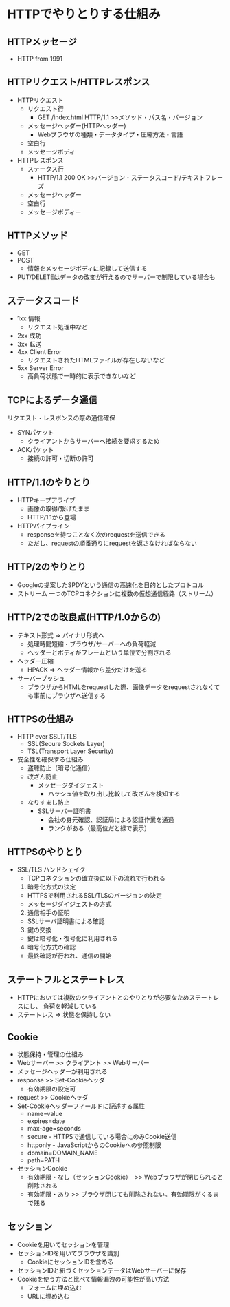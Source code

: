 # HTTPでやりとりする仕組み

## HTTPメッセージ
- HTTP from 1991
## HTTPリクエスト/HTTPレスポンス
- HTTPリクエスト
  - リクエスト行
    - GET /index.html HTTP/1.1 >>メソッド・パス名・バージョン
  - メッセージヘッダー(HTTPヘッダー)
    - Webブラウザの種類・データタイプ・圧縮方法・言語
  - 空白行
  - メッセージボディ
- HTTPレスポンス
  - ステータス行
    - HTTP/1.1 200 OK >>バージョン・ステータスコード/テキストフレーズ
  - メッセージヘッダー
  - 空白行 
  - メッセージボディー  
## HTTPメソッド
- GET
- POST
  - 情報をメッセージボディに記録して送信する
- PUT/DELETEはデータの改変が行えるのでサーバーで制限している場合も

## ステータスコード
- 1xx 情報
  - リクエスト処理中など
- 2xx 成功
- 3xx 転送
- 4xx Client Error
  - リクエストされたHTMLファイルが存在しないなど
- 5xx Server Error
  - 高負荷状態で一時的に表示できないなど
  
## TCPによるデータ通信
リクエスト・レスポンスの際の通信確保
- SYNパケット
  - クライアントからサーバーへ接続を要求するため
- ACKパケット
  - 接続の許可・切断の許可

## HTTP/1.1のやりとり
- HTTPキープアライブ
  - 画像の取得/繋げたまま
  - HTTP/1.1から登場
- HTTPパイプライン
  - responseを待つことなく次のrequestを送信できる
  - ただし、requestの順番通りにrequestを返さなければならない
## HTTP/2のやりとり
- Googleの提案したSPDYという通信の高速化を目的としたプロトコル
- ストリーム 一つのTCPコネクションに複数の仮想通信経路（ストリーム）
## HTTP/2での改良点(HTTP/1.0からの)
- テキスト形式 => バイナリ形式へ
  - 処理時間短縮・ブラウザ/サーバーへの負荷軽減
  - ヘッダーとボディがフレームという単位で分割される
- ヘッダー圧縮
  - HPACK => ヘッダー情報から差分だけを送る
- サーバープッシュ
  - ブラウザからHTMLをrequestした際、画像データをrequestされなくても事前にブラウザへ送信する

## HTTPSの仕組み
- HTTP over SSLT/TLS
  - SSL(Secure Sockets Layer)
  - TSL(Transport Layer Security)
- 安全性を確保する仕組み
  - 盗聴防止（暗号化通信）
  - 改ざん防止
    - メッセージダイジェスト
      - ハッシュ値を取り出し比較して改ざんを検知する
  - なりすまし防止
    - SSLサーバー証明書
      - 会社の身元確認、認証局による認証作業を通過
      - ランクがある（最高位だと緑で表示）
## HTTPSのやりとり
- SSL/TLS ハンドシェイク
  - TCPコネクションの確立後に以下の流れで行われる
  1. 暗号化方式の決定
    - HTTPSで利用されるSSL/TLSのバージョンの決定
    - メッセージダイジェストの方式
  2. 通信相手の証明
    - SSLサーバ証明書による確認
  3. 鍵の交換
    - 鍵は暗号化・復号化に利用される
  4. 暗号化方式の確認
    - 最終確認が行われ、通信の開始

 ## ステートフルとステートレス
 - HTTPにおいては複数のクライアントとのやりとりが必要なためステートレスにし、
    負荷を軽減している
 - ステートレス => 状態を保持しない
 
 ## Cookie
 - 状態保持・管理の仕組み
 - Webサーバー >> クライアント >> Webサーバー
 - メッセージヘッダーが利用される
  - response >> Set-Cookieヘッダ
    - 有効期限の設定可
  - request >> Cookieヘッダ
- Set-Cookieヘッダーフィールドに記述する属性
  - name=value 
  - expires=date
  - max-age=seconds
  - secure - HTTPSで通信している場合にのみCookie送信
  - httponly - JavaScriptからのCookieへの参照制限
  - domain=DOMAIN_NAME
  - path=PATH
- セッションCookie
  - 有効期限・なし（セッションCookie）　>> Webブラウザが閉じられると削除される
  - 有効期限・あり  >> ブラウザ閉じても削除されない。有効期限がくるまで残る
 
## セッション
- Cookieを用いてセッションを管理
- セッションIDを用いてブラウザを識別
  - CookieにセッションIDを含める
- セッションIDと紐づくセッションデータはWebサーバーに保存
- Cookieを使う方法と比べて情報漏洩の可能性が高い方法
  - フォームに埋め込む
  - URLに埋め込む

